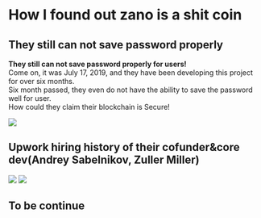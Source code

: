 # How I found out zano is a shit coin


## They still can not save password properly

**They still can not save password properly for users!**  
Come on, it was July 17, 2019, and they have been developing this project for over six months.  
Six month passed, they even do not have the ability to save the password well for user.  
How could they claim their blockchain is Secure!


![](https://user-images.githubusercontent.com/53112434/61601903-1e842b80-ac6a-11e9-97b7-9ed574abd3b3.png)


## Upwork hiring history of their cofunder&core dev(Andrey Sabelnikov,  Zuller Miller) 

![](https://user-images.githubusercontent.com/53112434/61576711-db15aa00-ab0f-11e9-89da-beb0759195ac.png)
![](https://user-images.githubusercontent.com/53112434/61576845-8d01a600-ab11-11e9-8370-91ec984fa3ae.png)

## To be continue
